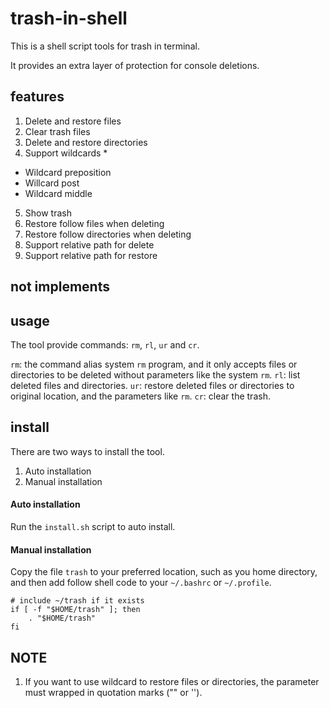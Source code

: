 # trash-in-shell
This is a shell script tools for trash in terminal.

It provides an extra layer of protection for console deletions.

## features
1. Delete and restore files
2. Clear trash files
3. Delete and restore directories
4. Support wildcards *
  - Wildcard preposition
  - Willcard post
  - Wildcard middle
5. Show trash
6. Restore follow files when deleting
7. Restore follow directories when deleting
8. Support relative path for delete
9. Support relative path for restore

## not implements

## usage
The tool provide commands: `rm`, `rl`, `ur` and `cr`.

`rm`: the command alias system `rm` program,
and it only accepts files or directories to be deleted
without parameters like the system `rm`.
`rl`: list deleted files and directories.
`ur`: restore deleted files or directories to original location,
and the parameters like `rm`.
`cr`: clear the trash.

## install
There are two ways to install the tool.

1. Auto installation
2. Manual installation

#### Auto installation
Run the `install.sh` script to auto install.

#### Manual installation
Copy the file `trash` to your preferred location,
such as you home directory,
and then add follow shell code to your `~/.bashrc` or `~/.profile`.

``` shell
# include ~/trash if it exists
if [ -f "$HOME/trash" ]; then
    . "$HOME/trash"
fi
```

## NOTE
1. If you want to use wildcard to restore files or directories,
the parameter must wrapped in quotation marks ("" or '').
